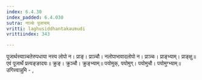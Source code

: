```yaml
---
index: 6.4.30
index_padded: 6.4.030
sutra: नाञ्चेः पूजायाम्
vritti: laghusiddhantakaumudi
vrittiindex: 343

---
```

पूजार्थस्याञ्चतेरुपधाया नस्य लोपो न। प्राङ्। प्राञ्चौ। नलोपाभावादलोपो न। प्राञ्चः। प्राङ्भ्याम्। प्राङ्क्षु॥ एवं पूजार्थे प्रत्यङ्ङादयः॥ क्रुङ्। क्रुञ्चौ। क्रुङ्भ्याम्॥ पयोमुक्, पयोमुग्। पयोमुचौ। पयोमुग्भ्याम्॥ उगित्त्वान्नुमि - ,